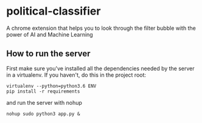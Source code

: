 # political-classifier
A chrome extension that helps you to look through the filter bubble with the power of AI and Machine Learning

## How to run the server

First make sure you've installed all the dependencies needed by the server in a virtualenv. If you haven't, do this in the project root:
```
virtualenv --python=python3.6 ENV
pip install -r requirements
```

and run the server with nohup
```
nohup sudo python3 app.py &
```

